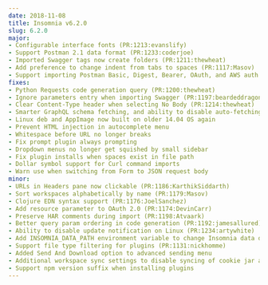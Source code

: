 ```yaml
---
date: 2018-11-08
title: Insomnia v6.2.0
slug: 6.2.0
major:
- Configurable interface fonts (PR:1213:evanslify)
- Support Postman 2.1 data format (PR:1233:coderjoe)
- Imported Swagger tags now create folders (PR:1211:thewheat)
- Add preference to change indent from tabs to spaces (PR:1117:Masov)
- Support importing Postman Basic, Digest, Bearer, OAuth, and AWS auth (PR:1244:coderjoe)
fixes: 
- Python Requests code generation query (PR:1200:thewheat)
- Ignore parameters entry when importing Swagger (PR:1197:beardeddragon5)
- Clear Content-Type header when selecting No Body (PR:1214:thewheat)
- Smarter GraphQL schema fetching, and ability to disable auto-fetching
- Linux deb and AppImage now built on older 14.04 OS again
- Prevent HTML injection in autocomplete menu
- Whitespace before URL no longer breaks
- Fix prompt plugin always prompting
- Dropdown menus no longer get squished by small sidebar
- Fix plugin installs when spaces exist in file path
- Dollar symbol support for Curl command imports
- Warn use when switching from Form to JSON request body
minor:
- URLs in Headers pane now clickable (PR:1186:KarthikSiddarth)
- Sort workspaces alphabetically by name (PR:1179:Masov)
- Clojure EDN syntax support (PR:1176:JoelSanchez)
- Add resource parameter to OAuth 2.0 (PR:1174:DevinCarr)
- Preserve HAR comments during import (PR:1198:Atvaark)
- Better query param ordering in code generation (PR:1192:jamesallured)
- Ability to disable update notification on Linux (PR:1234:artywhite)
- Add INSOMNIA_DATA_PATH environment variable to change Insomnia data directory (PR:1230:danothemen)
- Support file type filtering for plugins (PR:1131:nickhomme)
- Added Send And Download option to advanced sending menu
- Additional workspace sync settings to disable syncing of cookie jar and SSL client certificates
- Support npm version suffix when installing plugins
---
```


